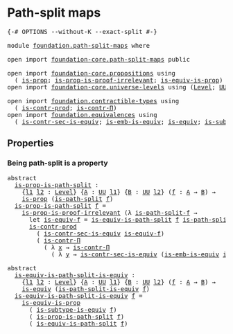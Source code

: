 # Path-split maps

<pre class="Agda"><a id="28" class="Symbol">{-#</a> <a id="32" class="Keyword">OPTIONS</a> <a id="40" class="Pragma">--without-K</a> <a id="52" class="Pragma">--exact-split</a> <a id="66" class="Symbol">#-}</a>

<a id="71" class="Keyword">module</a> <a id="78" href="foundation.path-split-maps.html" class="Module">foundation.path-split-maps</a> <a id="105" class="Keyword">where</a>

<a id="112" class="Keyword">open</a> <a id="117" class="Keyword">import</a> <a id="124" href="foundation-core.path-split-maps.html" class="Module">foundation-core.path-split-maps</a> <a id="156" class="Keyword">public</a>

<a id="164" class="Keyword">open</a> <a id="169" class="Keyword">import</a> <a id="176" href="foundation-core.propositions.html" class="Module">foundation-core.propositions</a> <a id="205" class="Keyword">using</a>
  <a id="213" class="Symbol">(</a> <a id="215" href="foundation-core.propositions.html#1246" class="Function">is-prop</a><a id="222" class="Symbol">;</a> <a id="224" href="foundation-core.propositions.html#3151" class="Function">is-prop-is-proof-irrelevant</a><a id="251" class="Symbol">;</a> <a id="253" href="foundation-core.propositions.html#3624" class="Function">is-equiv-is-prop</a><a id="269" class="Symbol">)</a>
<a id="271" class="Keyword">open</a> <a id="276" class="Keyword">import</a> <a id="283" href="foundation-core.universe-levels.html" class="Module">foundation-core.universe-levels</a> <a id="315" class="Keyword">using</a> <a id="321" class="Symbol">(</a><a id="322" href="Agda.Primitive.html#597" class="Postulate">Level</a><a id="327" class="Symbol">;</a> <a id="329" href="foundation-core.universe-levels.html#222" class="Primitive">UU</a><a id="331" class="Symbol">)</a>

<a id="334" class="Keyword">open</a> <a id="339" class="Keyword">import</a> <a id="346" href="foundation.contractible-types.html" class="Module">foundation.contractible-types</a> <a id="376" class="Keyword">using</a>
  <a id="384" class="Symbol">(</a> <a id="386" href="foundation-core.contractible-types.html#5420" class="Function">is-contr-prod</a><a id="399" class="Symbol">;</a> <a id="401" href="foundation.contractible-types.html#1218" class="Function">is-contr-Π</a><a id="411" class="Symbol">)</a>
<a id="413" class="Keyword">open</a> <a id="418" class="Keyword">import</a> <a id="425" href="foundation.equivalences.html" class="Module">foundation.equivalences</a> <a id="449" class="Keyword">using</a>
  <a id="457" class="Symbol">(</a> <a id="459" href="foundation.equivalences.html#12336" class="Function">is-contr-sec-is-equiv</a><a id="480" class="Symbol">;</a> <a id="482" href="foundation-core.equivalences.html#15380" class="Function">is-emb-is-equiv</a><a id="497" class="Symbol">;</a> <a id="499" href="foundation-core.equivalences.html#1542" class="Function">is-equiv</a><a id="507" class="Symbol">;</a> <a id="509" href="foundation.equivalences.html#13419" class="Function">is-subtype-is-equiv</a><a id="528" class="Symbol">)</a>
</pre>
## Properties

### Being path-split is a property

<pre class="Agda"><a id="594" class="Keyword">abstract</a>
  <a id="is-prop-is-path-split"></a><a id="605" href="foundation.path-split-maps.html#605" class="Function">is-prop-is-path-split</a> <a id="627" class="Symbol">:</a>
    <a id="633" class="Symbol">{</a><a id="634" href="foundation.path-split-maps.html#634" class="Bound">l1</a> <a id="637" href="foundation.path-split-maps.html#637" class="Bound">l2</a> <a id="640" class="Symbol">:</a> <a id="642" href="Agda.Primitive.html#597" class="Postulate">Level</a><a id="647" class="Symbol">}</a> <a id="649" class="Symbol">{</a><a id="650" href="foundation.path-split-maps.html#650" class="Bound">A</a> <a id="652" class="Symbol">:</a> <a id="654" href="foundation-core.universe-levels.html#222" class="Primitive">UU</a> <a id="657" href="foundation.path-split-maps.html#634" class="Bound">l1</a><a id="659" class="Symbol">}</a> <a id="661" class="Symbol">{</a><a id="662" href="foundation.path-split-maps.html#662" class="Bound">B</a> <a id="664" class="Symbol">:</a> <a id="666" href="foundation-core.universe-levels.html#222" class="Primitive">UU</a> <a id="669" href="foundation.path-split-maps.html#637" class="Bound">l2</a><a id="671" class="Symbol">}</a> <a id="673" class="Symbol">(</a><a id="674" href="foundation.path-split-maps.html#674" class="Bound">f</a> <a id="676" class="Symbol">:</a> <a id="678" href="foundation.path-split-maps.html#650" class="Bound">A</a> <a id="680" class="Symbol">→</a> <a id="682" href="foundation.path-split-maps.html#662" class="Bound">B</a><a id="683" class="Symbol">)</a> <a id="685" class="Symbol">→</a>
    <a id="691" href="foundation-core.propositions.html#1246" class="Function">is-prop</a> <a id="699" class="Symbol">(</a><a id="700" href="foundation-core.path-split-maps.html#1258" class="Function">is-path-split</a> <a id="714" href="foundation.path-split-maps.html#674" class="Bound">f</a><a id="715" class="Symbol">)</a>
  <a id="719" href="foundation.path-split-maps.html#605" class="Function">is-prop-is-path-split</a> <a id="741" href="foundation.path-split-maps.html#741" class="Bound">f</a> <a id="743" class="Symbol">=</a>
    <a id="749" href="foundation-core.propositions.html#3151" class="Function">is-prop-is-proof-irrelevant</a> <a id="777" class="Symbol">(λ</a> <a id="780" href="foundation.path-split-maps.html#780" class="Bound">is-path-split-f</a> <a id="796" class="Symbol">→</a>
      <a id="804" class="Keyword">let</a> <a id="808" href="foundation.path-split-maps.html#808" class="Bound">is-equiv-f</a> <a id="819" class="Symbol">=</a> <a id="821" href="foundation-core.path-split-maps.html#2480" class="Function">is-equiv-is-path-split</a> <a id="844" href="foundation.path-split-maps.html#741" class="Bound">f</a> <a id="846" href="foundation.path-split-maps.html#780" class="Bound">is-path-split-f</a> <a id="862" class="Keyword">in</a>
      <a id="871" href="foundation-core.contractible-types.html#5420" class="Function">is-contr-prod</a>
        <a id="893" class="Symbol">(</a> <a id="895" href="foundation.equivalences.html#12336" class="Function">is-contr-sec-is-equiv</a> <a id="917" href="foundation.path-split-maps.html#808" class="Bound">is-equiv-f</a><a id="927" class="Symbol">)</a>
        <a id="937" class="Symbol">(</a> <a id="939" href="foundation.contractible-types.html#1218" class="Function">is-contr-Π</a>
          <a id="960" class="Symbol">(</a> <a id="962" class="Symbol">λ</a> <a id="964" href="foundation.path-split-maps.html#964" class="Bound">x</a> <a id="966" class="Symbol">→</a> <a id="968" href="foundation.contractible-types.html#1218" class="Function">is-contr-Π</a>
            <a id="991" class="Symbol">(</a> <a id="993" class="Symbol">λ</a> <a id="995" href="foundation.path-split-maps.html#995" class="Bound">y</a> <a id="997" class="Symbol">→</a> <a id="999" href="foundation.equivalences.html#12336" class="Function">is-contr-sec-is-equiv</a> <a id="1021" class="Symbol">(</a><a id="1022" href="foundation-core.equivalences.html#15380" class="Function">is-emb-is-equiv</a> <a id="1038" href="foundation.path-split-maps.html#808" class="Bound">is-equiv-f</a> <a id="1049" href="foundation.path-split-maps.html#964" class="Bound">x</a> <a id="1051" href="foundation.path-split-maps.html#995" class="Bound">y</a><a id="1052" class="Symbol">)))))</a>

<a id="1059" class="Keyword">abstract</a>
  <a id="is-equiv-is-path-split-is-equiv"></a><a id="1070" href="foundation.path-split-maps.html#1070" class="Function">is-equiv-is-path-split-is-equiv</a> <a id="1102" class="Symbol">:</a>
    <a id="1108" class="Symbol">{</a><a id="1109" href="foundation.path-split-maps.html#1109" class="Bound">l1</a> <a id="1112" href="foundation.path-split-maps.html#1112" class="Bound">l2</a> <a id="1115" class="Symbol">:</a> <a id="1117" href="Agda.Primitive.html#597" class="Postulate">Level</a><a id="1122" class="Symbol">}</a> <a id="1124" class="Symbol">{</a><a id="1125" href="foundation.path-split-maps.html#1125" class="Bound">A</a> <a id="1127" class="Symbol">:</a> <a id="1129" href="foundation-core.universe-levels.html#222" class="Primitive">UU</a> <a id="1132" href="foundation.path-split-maps.html#1109" class="Bound">l1</a><a id="1134" class="Symbol">}</a> <a id="1136" class="Symbol">{</a><a id="1137" href="foundation.path-split-maps.html#1137" class="Bound">B</a> <a id="1139" class="Symbol">:</a> <a id="1141" href="foundation-core.universe-levels.html#222" class="Primitive">UU</a> <a id="1144" href="foundation.path-split-maps.html#1112" class="Bound">l2</a><a id="1146" class="Symbol">}</a> <a id="1148" class="Symbol">(</a><a id="1149" href="foundation.path-split-maps.html#1149" class="Bound">f</a> <a id="1151" class="Symbol">:</a> <a id="1153" href="foundation.path-split-maps.html#1125" class="Bound">A</a> <a id="1155" class="Symbol">→</a> <a id="1157" href="foundation.path-split-maps.html#1137" class="Bound">B</a><a id="1158" class="Symbol">)</a> <a id="1160" class="Symbol">→</a>
    <a id="1166" href="foundation-core.equivalences.html#1542" class="Function">is-equiv</a> <a id="1175" class="Symbol">(</a><a id="1176" href="foundation-core.path-split-maps.html#1532" class="Function">is-path-split-is-equiv</a> <a id="1199" href="foundation.path-split-maps.html#1149" class="Bound">f</a><a id="1200" class="Symbol">)</a>
  <a id="1204" href="foundation.path-split-maps.html#1070" class="Function">is-equiv-is-path-split-is-equiv</a> <a id="1236" href="foundation.path-split-maps.html#1236" class="Bound">f</a> <a id="1238" class="Symbol">=</a>
    <a id="1244" href="foundation-core.propositions.html#3624" class="Function">is-equiv-is-prop</a>
      <a id="1267" class="Symbol">(</a> <a id="1269" href="foundation.equivalences.html#13419" class="Function">is-subtype-is-equiv</a> <a id="1289" href="foundation.path-split-maps.html#1236" class="Bound">f</a><a id="1290" class="Symbol">)</a>
      <a id="1298" class="Symbol">(</a> <a id="1300" href="foundation.path-split-maps.html#605" class="Function">is-prop-is-path-split</a> <a id="1322" href="foundation.path-split-maps.html#1236" class="Bound">f</a><a id="1323" class="Symbol">)</a>
      <a id="1331" class="Symbol">(</a> <a id="1333" href="foundation-core.path-split-maps.html#2480" class="Function">is-equiv-is-path-split</a> <a id="1356" href="foundation.path-split-maps.html#1236" class="Bound">f</a><a id="1357" class="Symbol">)</a>
</pre>
